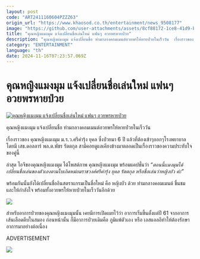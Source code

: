 ```yaml
---
layout: post
code: "ART2411160604PZZZ63"
origin_url: "https://www.khaosod.co.th/entertainment/news_9508177"
image: "https://github.com/user-attachments/assets/8cf88172-1ce8-41d9-be1d-5edf8bc0de08"
title: "คุณหญิงแมงมุม แจ้งเปลี่ยนชื่อเล่นใหม่ แฟนๆ อวยพรหายป่วย"
description: "คุณหญิงแมงมุม แจ้งเปลี่ยนชื่อ ท่ามกลางคอมเมนต์อวยพรให้หายป่วยในเร็ววัน  เรื่องราวของ คุณหญิงแมงมุม ม.ร.ว.ศรีคำรุ้ง ยุคล ซึ่งป่วยมา"
category: "ENTERTAINMENT"
language: "th"
date: 2024-11-16T07:23:57.069Z
---
```


# คุณหญิงแมงมุม แจ้งเปลี่ยนชื่อเล่นใหม่ แฟนๆ อวยพรหายป่วย

[![คุณหญิงแมงมุม แจ้งเปลี่ยนชื่อเล่นใหม่ แฟนๆ อวยพรหายป่วย](https://www.khaosod.co.th/wpapp/uploads/2024/11/kunyingbua-2.jpg "คุณหญิงแมงมุม แจ้งเปลี่ยนชื่อเล่นใหม่ แฟนๆ อวยพรหายป่วย")](https://www.khaosod.co.th/wpapp/uploads/2024/11/kunyingbua-2.jpg)

คุณหญิงแมงมุม แจ้งเปลี่ยนชื่อ ท่ามกลางคอมเมนต์อวยพรให้หายป่วยในเร็ววัน

เรื่องราวของ คุณหญิงแมงมุม ม.ร.ว.ศรีคำรุ้ง ยุคล ซึ่งป่วยมา 6 ปี แล้วที่ต้องเข้าๆออกๆโรงพยาบาล โดยมี เสธ.ดอลลาร์ พล.ต.พัชร รัตตกุล สามีคอยดูแลเคียงข้างมาตลอดเป็นเรื่องราวของความประทับใจของคู่นี้

​ล่าสุด ไอจีของคุณหญิงแมงมุม ได้โพสต์ภาพ คุณหญิงแมงมุม พร้อมแคปชั่นว่า _“ตอนนี้เเมงมุมได้เปลี่ยนชื่อเล่นของตัวเองตามใบเกิดหม่อมราชวงศ์ศรีคำรุ้ง ยุคล รัตตกุล หรือชื่อเล่นว่าหญิงบัว ค่ะ”_

พร้อมกันนั้นยังได้เปลี่ยนชื่ออินสตราแกรมเป็นชื่อใหม่ คือ หญิงบัว ด้วย ท่ามกลางคอมเมนต์ ชื่นชม และให้กำลังใจ พร้อมทั้งอวยพรให้หายป่วยในเร็ววันอีกด้วย

[![](https://www.khaosod.co.th/wpapp/uploads/2024/11/mmue.jpg)](https://www.khaosod.co.th/wpapp/uploads/2024/11/mmue.jpg)

สำหรับอาการป่วยของคุณหญิงแมงมุมนั้น เคยมีการเปิดเผยไว้ว่า อาการเริ่มขึ้นตั้งแต่ปี 61 จากอาการเส้นเลือดตีบในสมอง ก่อนหน้านั้น ก็มีอาการป่วยเดิมคือ ภูมิแพ้ตัวเอง หรือ เอสแอลอี ​​ทำให้ต้องรักษาอาการมาอย่างต่อเนื่อง

ADVERTISEMENT

[![](https://www.khaosod.co.th/wpapp/uploads/2024/11/jgwujrugf.jpg)](https://www.khaosod.co.th/wpapp/uploads/2024/11/jgwujrugf.jpg)